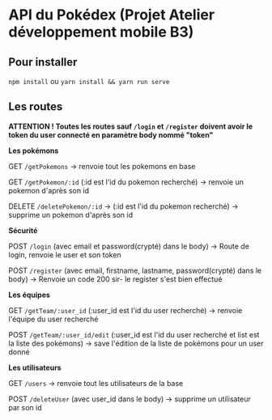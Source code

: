 # API du Pokédex (Projet Atelier développement mobile B3)

## Pour installer

`npm install` ou `yarn install && yarn run serve`

## Les routes

**ATTENTION ! Toutes les routes sauf `/login` et `/register` doivent avoir le token du user connecté en paramètre body nommé "token"**

__Les pokémons__

GET `/getPokemons` -> renvoie tout les pokemons en base

GET `/getPokemon/:id` (:id est l'id du pokemon recherché) -> renvoie un pokemon d'après son id

DELETE `/deletePokemon/:id` -> (:id est l'id du pokemon recherché) -> supprime un pokemon d'après son id

__Sécurité__

POST `/login` (avec email et password(crypté) dans le body) -> Route de login, renvoie le user et son token

POST `/register` (avec email, firstname, lastname, password(crypté) dans le body) -> Renvoie un code 200 sir- le register s'est bien effectué

__Les équipes__

GET `/getTeam/:user_id` (:user_id est l'id du user recherché) -> renvoie l'équipe du user recherché

POST `/getTeam/:user_id/edit` (:user_id est l'id du user recherché et list est la liste des pokémons) -> save l'édition de la liste de pokémons pour un user donné

__Les utilisateurs__

GET `/users` -> renvoie tout les utilisateurs de la base

POST `/deleteUser` (avec user_id dans le body) -> supprime un utilisateur par son id